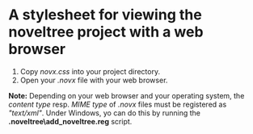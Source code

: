 # A stylesheet for viewing the noveltree project with a web browser

1. Copy *novx.css* into your project directory.
2. Open your *<project name>.novx* file with your web browser.

**Note:** Depending on your web browser and your operating system, 
the *content type* resp. *MIME type* of *.novx* files must be
registered as *"text/xml"*. Under Windows, yo can do this by
running the **<home>\.noveltree\add_noveltree.reg** script.

